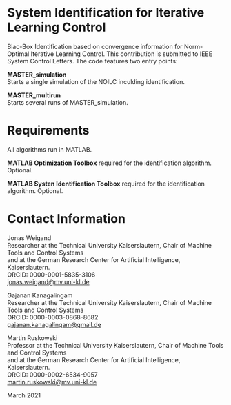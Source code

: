 # System Identification for Iterative Learning Control
Blac-Box Identification based on convergence information for Norm-Optimal Iterative Learning Control.
This contribution is submitted to IEEE System Control Letters. The code features two entry points:

**MASTER_simulation** \
Starts a single simulation of the NOILC inculding identification.

**MASTER_multirun** \
Starts several runs of MASTER_simulation.


# Requirements
All algorithms run in MATLAB.

**MATLAB Optimization Toolbox** required for the identification algorithm. Optional.

**MATLAB Systen Identification Toolbox** required for the identification algorithm. Optional.


# Contact Information

Jonas Weigand \
Researcher at the Technical University Kaiserslautern, Chair of Machine Tools and Control Systems\
and at the German Research Center for Artificial Intelligence, Kaiserslautern.\
ORCID: 0000-0001-5835-3106 \
jonas.weigand@mv.uni-kl.de

Gajanan Kanagalingam \
Researcher at the Technical University Kaiserslautern, Chair of Machine Tools and Control Systems\
ORCID: 0000-0003-0868-8682 \
gajanan.kanagalingam@gmail.de

Martin Ruskowski \
Professor at the Technical University Kaiserslautern, Chair of Machine Tools and Control Systems\
and at the German Research Center for Artificial Intelligence, Kaiserslautern.\
ORCID: 0000-0002-6534-9057 \
martin.ruskowski@mv.uni-kl.de

March 2021
